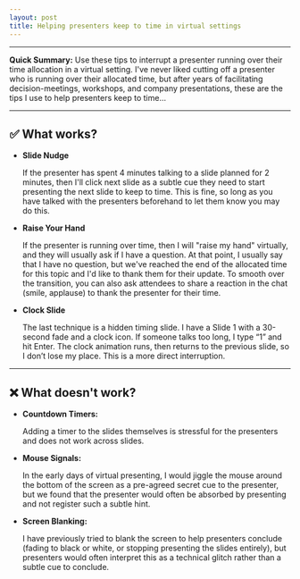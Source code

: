 ```yaml
---
layout: post
title: Helping presenters keep to time in virtual settings
---
```


---

**Quick Summary:** Use these tips to interrupt a presenter running over their time allocation in a virtual setting. I've never liked cutting off a presenter who is running over their allocated time, but after years of facilitating decision-meetings, workshops, and company presentations, these are the tips I use to help presenters keep to time...

---

## ✅ What works?
  
- **Slide Nudge**

   If the presenter has spent 4 minutes talking to a slide planned for 2 minutes, then I'll click next slide as a subtle cue they need to start presenting the next slide to keep to time. This is fine, so long as you have talked with the presenters beforehand to let them know you may do this.

- **Raise Your Hand**

   If the presenter is running over time, then I will "raise my hand" virtually, and they will usually ask if I have a question. At that point, I usually say that I have no question, but we've reached the end of the allocated time for this topic and I'd like to thank them for their update. To smooth over the transition, you can also ask attendees to share a reaction in the chat (smile, applause) to thank the presenter for their time.

- **Clock Slide**

   The last technique is a hidden timing slide. I have a Slide 1 with a 30-second fade and a clock icon. If someone talks too long, I type “1” and hit Enter. The clock animation runs, then returns to the previous slide, so I don’t lose my place. This is a more direct interruption.

---

## ❌ **What doesn't work?**
  
- **Countdown Timers:**

  Adding a timer to the slides themselves is stressful for the presenters and does not work across slides.

- **Mouse Signals:**

  In the early days of virtual presenting, I would jiggle the mouse around the bottom of the screen as a pre-agreed secret cue to the presenter, but we found that the presenter would often be absorbed by presenting and not register such a subtle hint.

- **Screen Blanking:**

  I have previously tried to blank the screen to help presenters conclude (fading to black or white, or stopping presenting the slides entirely), but presenters would often interpret this as a technical glitch rather than a subtle cue to conclude.